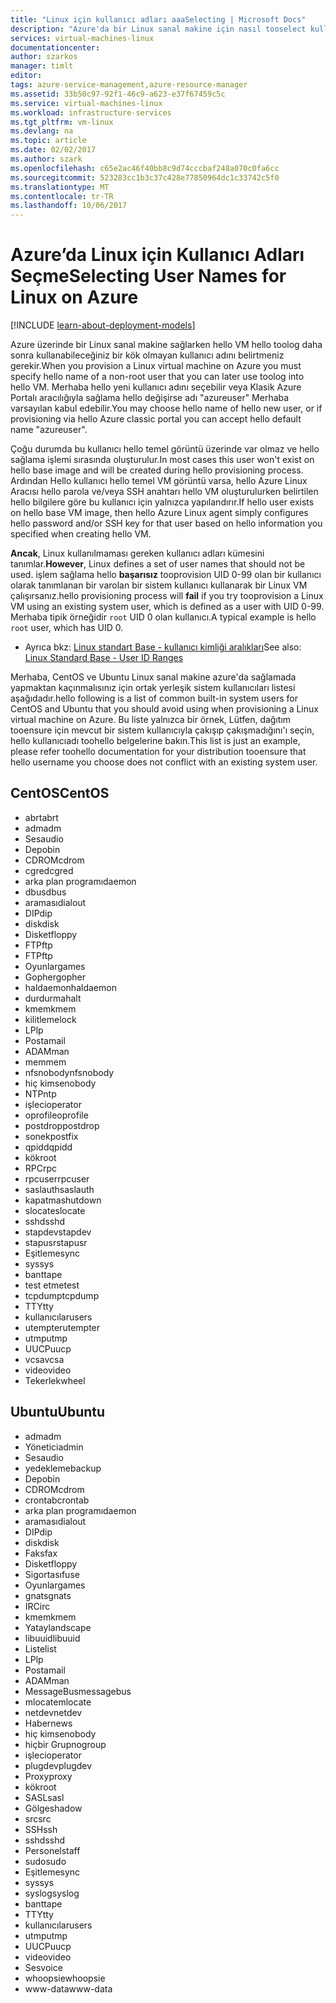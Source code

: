 ```yaml
---
title: "Linux için kullanıcı adları aaaSelecting | Microsoft Docs"
description: "Azure'da bir Linux sanal makine için nasıl tooselect kullanıcı adları öğrenin."
services: virtual-machines-linux
documentationcenter: 
author: szarkos
manager: timlt
editor: 
tags: azure-service-management,azure-resource-manager
ms.assetid: 33b50c97-92f1-46c9-a623-e37f67459c5c
ms.service: virtual-machines-linux
ms.workload: infrastructure-services
ms.tgt_pltfrm: vm-linux
ms.devlang: na
ms.topic: article
ms.date: 02/02/2017
ms.author: szark
ms.openlocfilehash: c65e2ac46f40bb8c9d74cccbaf248a070c0fa6cc
ms.sourcegitcommit: 523283cc1b3c37c428e77850964dc1c33742c5f0
ms.translationtype: MT
ms.contentlocale: tr-TR
ms.lasthandoff: 10/06/2017
---
```

# <a name="selecting-user-names-for-linux-on-azure"></a><span data-ttu-id="7bcda-103">Azure’da Linux için Kullanıcı Adları Seçme</span><span class="sxs-lookup"><span data-stu-id="7bcda-103">Selecting User Names for Linux on Azure</span></span>
[!INCLUDE [learn-about-deployment-models](../../../includes/learn-about-deployment-models-both-include.md)]

<span data-ttu-id="7bcda-104">Azure üzerinde bir Linux sanal makine sağlarken hello VM hello toolog daha sonra kullanabileceğiniz bir kök olmayan kullanıcı adını belirtmeniz gerekir.</span><span class="sxs-lookup"><span data-stu-id="7bcda-104">When you provision a Linux virtual machine on Azure you must specify hello name of a non-root user that you can later use toolog into hello VM.</span></span> <span data-ttu-id="7bcda-105">Merhaba hello yeni kullanıcı adını seçebilir veya Klasik Azure Portalı aracılığıyla sağlama hello değişirse adı "azureuser" Merhaba varsayılan kabul edebilir.</span><span class="sxs-lookup"><span data-stu-id="7bcda-105">You may choose hello name of hello new user, or if provisioning via hello Azure classic portal you can accept hello default name "azureuser".</span></span>

<span data-ttu-id="7bcda-106">Çoğu durumda bu kullanıcı hello temel görüntü üzerinde var olmaz ve hello sağlama işlemi sırasında oluşturulur.</span><span class="sxs-lookup"><span data-stu-id="7bcda-106">In most cases this user won't exist on hello base image and will be created during hello provisioning process.</span></span> <span data-ttu-id="7bcda-107">Ardından Hello kullanıcı hello temel VM görüntü varsa, hello Azure Linux Aracısı hello parola ve/veya SSH anahtarı hello VM oluşturulurken belirtilen hello bilgilere göre bu kullanıcı için yalnızca yapılandırır.</span><span class="sxs-lookup"><span data-stu-id="7bcda-107">If hello user exists on hello base VM image, then hello Azure Linux agent simply configures hello password and/or SSH key for that user based on hello information you specified when creating hello VM.</span></span>

<span data-ttu-id="7bcda-108">**Ancak**, Linux kullanılmaması gereken kullanıcı adları kümesini tanımlar.</span><span class="sxs-lookup"><span data-stu-id="7bcda-108">**However**, Linux defines a set of user names that should not be used.</span></span> <span data-ttu-id="7bcda-109">işlem sağlama hello **başarısız** tooprovision UID 0-99 olan bir kullanıcı olarak tanımlanan bir varolan bir sistem kullanıcı kullanarak bir Linux VM çalışırsanız.</span><span class="sxs-lookup"><span data-stu-id="7bcda-109">hello provisioning process will **fail** if you try tooprovision a Linux VM using an existing system user, which is defined as a user with UID 0-99.</span></span> <span data-ttu-id="7bcda-110">Merhaba tipik örneğidir `root` UID 0 olan kullanıcı.</span><span class="sxs-lookup"><span data-stu-id="7bcda-110">A typical example is hello `root` user, which has UID 0.</span></span>

* <span data-ttu-id="7bcda-111">Ayrıca bkz: [Linux standart Base - kullanıcı kimliği aralıkları](http://refspecs.linuxfoundation.org/LSB_4.1.0/LSB-Core-generic/LSB-Core-generic/uidrange.html)</span><span class="sxs-lookup"><span data-stu-id="7bcda-111">See also: [Linux Standard Base - User ID Ranges](http://refspecs.linuxfoundation.org/LSB_4.1.0/LSB-Core-generic/LSB-Core-generic/uidrange.html)</span></span>

<span data-ttu-id="7bcda-112">Merhaba, CentOS ve Ubuntu Linux sanal makine azure'da sağlamada yapmaktan kaçınmalısınız için ortak yerleşik sistem kullanıcıları listesi aşağıdadır.</span><span class="sxs-lookup"><span data-stu-id="7bcda-112">hello following is a list of common built-in system users for CentOS and Ubuntu that you should avoid using when provisioning a Linux virtual machine on Azure.</span></span> <span data-ttu-id="7bcda-113">Bu liste yalnızca bir örnek, Lütfen, dağıtım tooensure için mevcut bir sistem kullanıcıyla çakışıp çakışmadığını'ı seçin, hello kullanıcıadı toohello belgelerine bakın.</span><span class="sxs-lookup"><span data-stu-id="7bcda-113">This list is just an example, please refer toohello documentation for your distribution tooensure that hello username you choose does not conflict with an existing system user.</span></span>

## <a name="centos"></a><span data-ttu-id="7bcda-114">CentOS</span><span class="sxs-lookup"><span data-stu-id="7bcda-114">CentOS</span></span>
* <span data-ttu-id="7bcda-115">abrt</span><span class="sxs-lookup"><span data-stu-id="7bcda-115">abrt</span></span>
* <span data-ttu-id="7bcda-116">adm</span><span class="sxs-lookup"><span data-stu-id="7bcda-116">adm</span></span>
* <span data-ttu-id="7bcda-117">Ses</span><span class="sxs-lookup"><span data-stu-id="7bcda-117">audio</span></span>
* <span data-ttu-id="7bcda-118">Depo</span><span class="sxs-lookup"><span data-stu-id="7bcda-118">bin</span></span>
* <span data-ttu-id="7bcda-119">CDROM</span><span class="sxs-lookup"><span data-stu-id="7bcda-119">cdrom</span></span>
* <span data-ttu-id="7bcda-120">cgred</span><span class="sxs-lookup"><span data-stu-id="7bcda-120">cgred</span></span>
* <span data-ttu-id="7bcda-121">arka plan programı</span><span class="sxs-lookup"><span data-stu-id="7bcda-121">daemon</span></span>
* <span data-ttu-id="7bcda-122">dbus</span><span class="sxs-lookup"><span data-stu-id="7bcda-122">dbus</span></span>
* <span data-ttu-id="7bcda-123">araması</span><span class="sxs-lookup"><span data-stu-id="7bcda-123">dialout</span></span>
* <span data-ttu-id="7bcda-124">DIP</span><span class="sxs-lookup"><span data-stu-id="7bcda-124">dip</span></span>
* <span data-ttu-id="7bcda-125">disk</span><span class="sxs-lookup"><span data-stu-id="7bcda-125">disk</span></span>
* <span data-ttu-id="7bcda-126">Disket</span><span class="sxs-lookup"><span data-stu-id="7bcda-126">floppy</span></span>
* <span data-ttu-id="7bcda-127">FTP</span><span class="sxs-lookup"><span data-stu-id="7bcda-127">ftp</span></span>
* <span data-ttu-id="7bcda-128">FTP</span><span class="sxs-lookup"><span data-stu-id="7bcda-128">ftp</span></span>
* <span data-ttu-id="7bcda-129">Oyunlar</span><span class="sxs-lookup"><span data-stu-id="7bcda-129">games</span></span>
* <span data-ttu-id="7bcda-130">Gopher</span><span class="sxs-lookup"><span data-stu-id="7bcda-130">gopher</span></span>
* <span data-ttu-id="7bcda-131">haldaemon</span><span class="sxs-lookup"><span data-stu-id="7bcda-131">haldaemon</span></span>
* <span data-ttu-id="7bcda-132">durdurma</span><span class="sxs-lookup"><span data-stu-id="7bcda-132">halt</span></span>
* <span data-ttu-id="7bcda-133">kmem</span><span class="sxs-lookup"><span data-stu-id="7bcda-133">kmem</span></span>
* <span data-ttu-id="7bcda-134">kilitleme</span><span class="sxs-lookup"><span data-stu-id="7bcda-134">lock</span></span>
* <span data-ttu-id="7bcda-135">LP</span><span class="sxs-lookup"><span data-stu-id="7bcda-135">lp</span></span>
* <span data-ttu-id="7bcda-136">Posta</span><span class="sxs-lookup"><span data-stu-id="7bcda-136">mail</span></span>
* <span data-ttu-id="7bcda-137">ADAM</span><span class="sxs-lookup"><span data-stu-id="7bcda-137">man</span></span>
* <span data-ttu-id="7bcda-138">mem</span><span class="sxs-lookup"><span data-stu-id="7bcda-138">mem</span></span>
* <span data-ttu-id="7bcda-139">nfsnobody</span><span class="sxs-lookup"><span data-stu-id="7bcda-139">nfsnobody</span></span>
* <span data-ttu-id="7bcda-140">hiç kimse</span><span class="sxs-lookup"><span data-stu-id="7bcda-140">nobody</span></span>
* <span data-ttu-id="7bcda-141">NTP</span><span class="sxs-lookup"><span data-stu-id="7bcda-141">ntp</span></span>
* <span data-ttu-id="7bcda-142">işleci</span><span class="sxs-lookup"><span data-stu-id="7bcda-142">operator</span></span>
* <span data-ttu-id="7bcda-143">oprofile</span><span class="sxs-lookup"><span data-stu-id="7bcda-143">oprofile</span></span>
* <span data-ttu-id="7bcda-144">postdrop</span><span class="sxs-lookup"><span data-stu-id="7bcda-144">postdrop</span></span>
* <span data-ttu-id="7bcda-145">sonek</span><span class="sxs-lookup"><span data-stu-id="7bcda-145">postfix</span></span>
* <span data-ttu-id="7bcda-146">qpidd</span><span class="sxs-lookup"><span data-stu-id="7bcda-146">qpidd</span></span>
* <span data-ttu-id="7bcda-147">kök</span><span class="sxs-lookup"><span data-stu-id="7bcda-147">root</span></span>
* <span data-ttu-id="7bcda-148">RPC</span><span class="sxs-lookup"><span data-stu-id="7bcda-148">rpc</span></span>
* <span data-ttu-id="7bcda-149">rpcuser</span><span class="sxs-lookup"><span data-stu-id="7bcda-149">rpcuser</span></span>
* <span data-ttu-id="7bcda-150">saslauth</span><span class="sxs-lookup"><span data-stu-id="7bcda-150">saslauth</span></span>
* <span data-ttu-id="7bcda-151">kapatma</span><span class="sxs-lookup"><span data-stu-id="7bcda-151">shutdown</span></span>
* <span data-ttu-id="7bcda-152">slocate</span><span class="sxs-lookup"><span data-stu-id="7bcda-152">slocate</span></span>
* <span data-ttu-id="7bcda-153">sshd</span><span class="sxs-lookup"><span data-stu-id="7bcda-153">sshd</span></span>
* <span data-ttu-id="7bcda-154">stapdev</span><span class="sxs-lookup"><span data-stu-id="7bcda-154">stapdev</span></span>
* <span data-ttu-id="7bcda-155">stapusr</span><span class="sxs-lookup"><span data-stu-id="7bcda-155">stapusr</span></span>
* <span data-ttu-id="7bcda-156">Eşitleme</span><span class="sxs-lookup"><span data-stu-id="7bcda-156">sync</span></span>
* <span data-ttu-id="7bcda-157">sys</span><span class="sxs-lookup"><span data-stu-id="7bcda-157">sys</span></span>
* <span data-ttu-id="7bcda-158">bant</span><span class="sxs-lookup"><span data-stu-id="7bcda-158">tape</span></span>
* <span data-ttu-id="7bcda-159">test etme</span><span class="sxs-lookup"><span data-stu-id="7bcda-159">test</span></span>
* <span data-ttu-id="7bcda-160">tcpdump</span><span class="sxs-lookup"><span data-stu-id="7bcda-160">tcpdump</span></span>
* <span data-ttu-id="7bcda-161">TTY</span><span class="sxs-lookup"><span data-stu-id="7bcda-161">tty</span></span>
* <span data-ttu-id="7bcda-162">kullanıcılar</span><span class="sxs-lookup"><span data-stu-id="7bcda-162">users</span></span>
* <span data-ttu-id="7bcda-163">utempter</span><span class="sxs-lookup"><span data-stu-id="7bcda-163">utempter</span></span>
* <span data-ttu-id="7bcda-164">utmp</span><span class="sxs-lookup"><span data-stu-id="7bcda-164">utmp</span></span>
* <span data-ttu-id="7bcda-165">UUCP</span><span class="sxs-lookup"><span data-stu-id="7bcda-165">uucp</span></span>
* <span data-ttu-id="7bcda-166">vcsa</span><span class="sxs-lookup"><span data-stu-id="7bcda-166">vcsa</span></span>
* <span data-ttu-id="7bcda-167">video</span><span class="sxs-lookup"><span data-stu-id="7bcda-167">video</span></span>
* <span data-ttu-id="7bcda-168">Tekerlek</span><span class="sxs-lookup"><span data-stu-id="7bcda-168">wheel</span></span>

## <a name="ubuntu"></a><span data-ttu-id="7bcda-169">Ubuntu</span><span class="sxs-lookup"><span data-stu-id="7bcda-169">Ubuntu</span></span>
* <span data-ttu-id="7bcda-170">adm</span><span class="sxs-lookup"><span data-stu-id="7bcda-170">adm</span></span>
* <span data-ttu-id="7bcda-171">Yönetici</span><span class="sxs-lookup"><span data-stu-id="7bcda-171">admin</span></span>
* <span data-ttu-id="7bcda-172">Ses</span><span class="sxs-lookup"><span data-stu-id="7bcda-172">audio</span></span>
* <span data-ttu-id="7bcda-173">yedekleme</span><span class="sxs-lookup"><span data-stu-id="7bcda-173">backup</span></span>
* <span data-ttu-id="7bcda-174">Depo</span><span class="sxs-lookup"><span data-stu-id="7bcda-174">bin</span></span>
* <span data-ttu-id="7bcda-175">CDROM</span><span class="sxs-lookup"><span data-stu-id="7bcda-175">cdrom</span></span>
* <span data-ttu-id="7bcda-176">crontab</span><span class="sxs-lookup"><span data-stu-id="7bcda-176">crontab</span></span>
* <span data-ttu-id="7bcda-177">arka plan programı</span><span class="sxs-lookup"><span data-stu-id="7bcda-177">daemon</span></span>
* <span data-ttu-id="7bcda-178">araması</span><span class="sxs-lookup"><span data-stu-id="7bcda-178">dialout</span></span>
* <span data-ttu-id="7bcda-179">DIP</span><span class="sxs-lookup"><span data-stu-id="7bcda-179">dip</span></span>
* <span data-ttu-id="7bcda-180">disk</span><span class="sxs-lookup"><span data-stu-id="7bcda-180">disk</span></span>
* <span data-ttu-id="7bcda-181">Faks</span><span class="sxs-lookup"><span data-stu-id="7bcda-181">fax</span></span>
* <span data-ttu-id="7bcda-182">Disket</span><span class="sxs-lookup"><span data-stu-id="7bcda-182">floppy</span></span>
* <span data-ttu-id="7bcda-183">Sigortası</span><span class="sxs-lookup"><span data-stu-id="7bcda-183">fuse</span></span>
* <span data-ttu-id="7bcda-184">Oyunlar</span><span class="sxs-lookup"><span data-stu-id="7bcda-184">games</span></span>
* <span data-ttu-id="7bcda-185">gnats</span><span class="sxs-lookup"><span data-stu-id="7bcda-185">gnats</span></span>
* <span data-ttu-id="7bcda-186">IRC</span><span class="sxs-lookup"><span data-stu-id="7bcda-186">irc</span></span>
* <span data-ttu-id="7bcda-187">kmem</span><span class="sxs-lookup"><span data-stu-id="7bcda-187">kmem</span></span>
* <span data-ttu-id="7bcda-188">Yatay</span><span class="sxs-lookup"><span data-stu-id="7bcda-188">landscape</span></span>
* <span data-ttu-id="7bcda-189">libuuid</span><span class="sxs-lookup"><span data-stu-id="7bcda-189">libuuid</span></span>
* <span data-ttu-id="7bcda-190">Liste</span><span class="sxs-lookup"><span data-stu-id="7bcda-190">list</span></span>
* <span data-ttu-id="7bcda-191">LP</span><span class="sxs-lookup"><span data-stu-id="7bcda-191">lp</span></span>
* <span data-ttu-id="7bcda-192">Posta</span><span class="sxs-lookup"><span data-stu-id="7bcda-192">mail</span></span>
* <span data-ttu-id="7bcda-193">ADAM</span><span class="sxs-lookup"><span data-stu-id="7bcda-193">man</span></span>
* <span data-ttu-id="7bcda-194">MessageBus</span><span class="sxs-lookup"><span data-stu-id="7bcda-194">messagebus</span></span>
* <span data-ttu-id="7bcda-195">mlocate</span><span class="sxs-lookup"><span data-stu-id="7bcda-195">mlocate</span></span>
* <span data-ttu-id="7bcda-196">netdev</span><span class="sxs-lookup"><span data-stu-id="7bcda-196">netdev</span></span>
* <span data-ttu-id="7bcda-197">Haber</span><span class="sxs-lookup"><span data-stu-id="7bcda-197">news</span></span>
* <span data-ttu-id="7bcda-198">hiç kimse</span><span class="sxs-lookup"><span data-stu-id="7bcda-198">nobody</span></span>
* <span data-ttu-id="7bcda-199">hiçbir Grup</span><span class="sxs-lookup"><span data-stu-id="7bcda-199">nogroup</span></span>
* <span data-ttu-id="7bcda-200">işleci</span><span class="sxs-lookup"><span data-stu-id="7bcda-200">operator</span></span>
* <span data-ttu-id="7bcda-201">plugdev</span><span class="sxs-lookup"><span data-stu-id="7bcda-201">plugdev</span></span>
* <span data-ttu-id="7bcda-202">Proxy</span><span class="sxs-lookup"><span data-stu-id="7bcda-202">proxy</span></span>
* <span data-ttu-id="7bcda-203">kök</span><span class="sxs-lookup"><span data-stu-id="7bcda-203">root</span></span>
* <span data-ttu-id="7bcda-204">SASL</span><span class="sxs-lookup"><span data-stu-id="7bcda-204">sasl</span></span>
* <span data-ttu-id="7bcda-205">Gölge</span><span class="sxs-lookup"><span data-stu-id="7bcda-205">shadow</span></span>
* <span data-ttu-id="7bcda-206">src</span><span class="sxs-lookup"><span data-stu-id="7bcda-206">src</span></span>
* <span data-ttu-id="7bcda-207">SSH</span><span class="sxs-lookup"><span data-stu-id="7bcda-207">ssh</span></span>
* <span data-ttu-id="7bcda-208">sshd</span><span class="sxs-lookup"><span data-stu-id="7bcda-208">sshd</span></span>
* <span data-ttu-id="7bcda-209">Personel</span><span class="sxs-lookup"><span data-stu-id="7bcda-209">staff</span></span>
* <span data-ttu-id="7bcda-210">sudo</span><span class="sxs-lookup"><span data-stu-id="7bcda-210">sudo</span></span>
* <span data-ttu-id="7bcda-211">Eşitleme</span><span class="sxs-lookup"><span data-stu-id="7bcda-211">sync</span></span>
* <span data-ttu-id="7bcda-212">sys</span><span class="sxs-lookup"><span data-stu-id="7bcda-212">sys</span></span>
* <span data-ttu-id="7bcda-213">syslog</span><span class="sxs-lookup"><span data-stu-id="7bcda-213">syslog</span></span>
* <span data-ttu-id="7bcda-214">bant</span><span class="sxs-lookup"><span data-stu-id="7bcda-214">tape</span></span>
* <span data-ttu-id="7bcda-215">TTY</span><span class="sxs-lookup"><span data-stu-id="7bcda-215">tty</span></span>
* <span data-ttu-id="7bcda-216">kullanıcılar</span><span class="sxs-lookup"><span data-stu-id="7bcda-216">users</span></span>
* <span data-ttu-id="7bcda-217">utmp</span><span class="sxs-lookup"><span data-stu-id="7bcda-217">utmp</span></span>
* <span data-ttu-id="7bcda-218">UUCP</span><span class="sxs-lookup"><span data-stu-id="7bcda-218">uucp</span></span>
* <span data-ttu-id="7bcda-219">video</span><span class="sxs-lookup"><span data-stu-id="7bcda-219">video</span></span>
* <span data-ttu-id="7bcda-220">Ses</span><span class="sxs-lookup"><span data-stu-id="7bcda-220">voice</span></span>
* <span data-ttu-id="7bcda-221">whoopsie</span><span class="sxs-lookup"><span data-stu-id="7bcda-221">whoopsie</span></span>
* <span data-ttu-id="7bcda-222">www-data</span><span class="sxs-lookup"><span data-stu-id="7bcda-222">www-data</span></span>

